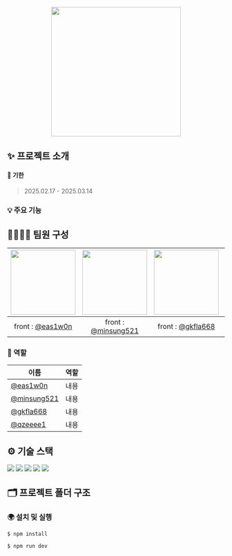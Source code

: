 <p align="center">
  <img src="https://github.com/user-attachments/assets/361c18bd-56e5-48fa-a687-834269b6f863" width="300" />
</p>


## ✨ 프로젝트 소개

#### 📅 기한 
> 2025.02.17 - 2025.03.14
### 💡 주요 기능

## 👨‍👩‍👧‍👦 팀원 구성
|<img src="https://avatars.githubusercontent.com/u/103546376?v=4,eas1w0n,jiwon,https://github.com/eas1w0n" width="150" height="150"/>|<img src="https://avatars.githubusercontent.com/u/37471565?v=4,minsung521,Minsung,https://github.com/minsung521" width="150" height="150"/>|<img src="https://avatars.githubusercontent.com/u/81246338?v=4,gkfla668,임하림,https://github.com/gkfla668" width="150" height="150"/>|<img src="https://avatars.githubusercontent.com/u/180731689?v=4,qzeeee1,이혜림,https://github.com/qzeeee1" width="150" height="150"/>
|:-:|:-:|:-:|:-:
|front : [@eas1w0n](https://github.com/eas1w0n)|front : [@minsung521](https://github.com/minsung521)|front : [@gkfla668](https://github.com/gkfla668)|front : [@qzeeee1](https://github.com/qzeeee1)

### 🎯 역할
| 이름   | 역할   |
|---------|---------|
| [@eas1w0n](https://github.com/eas1w0n) | 내용 |
| [@minsung521](https://github.com/minsung521) | 내용 |
| [@gkfla668](https://github.com/gkfla668) | 내용 |
| [@qzeeee1](https://github.com/qzeeee1) | 내용 |


## ⚙️ 기술 스택
<img src="https://img.shields.io/badge/react-61DAFB?style=for-the-badge&logo=react&logoColor=black"> <img src="https://img.shields.io/badge/typescript-3178C6?style=for-the-badge&logo=typescript&logoColor=white"> <img src="https://img.shields.io/badge/redux-764ABC?style=for-the-badge&logo=redux&logoColor=white"> <img src="https://img.shields.io/badge/styledcomponents-DB7093?style=for-the-badge&logo=styled-components&logoColor=white"> <img src="https://img.shields.io/badge/firebase-FFCA28?style=for-the-badge&logo=firebase&logoColor=white">


## 🗂️ 프로젝트 폴더 구조

### 🌍 설치 및 실행
```
$ npm install
```
```
$ npm run dev
```
